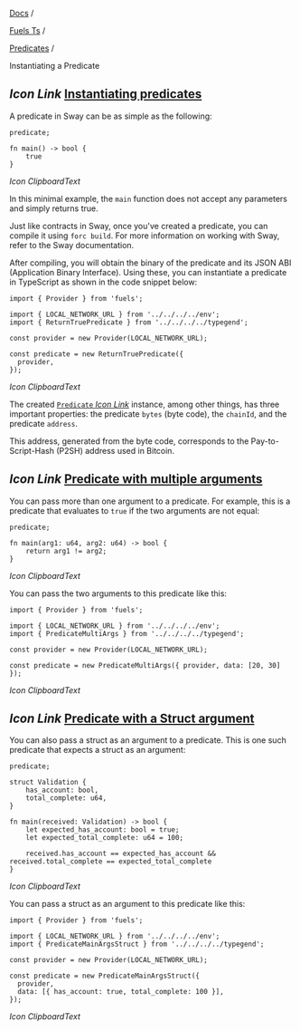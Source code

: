 [Docs](https://docs.fuel.network/) /

[Fuels Ts](https://docs.fuel.network/docs/fuels-ts/) /

[Predicates](https://docs.fuel.network/docs/fuels-ts/predicates/) /

Instantiating a Predicate

## _Icon Link_ [Instantiating predicates](https://docs.fuel.network/docs/fuels-ts/predicates/instantiating-a-predicate/\#instantiating-predicates)

A predicate in Sway can be as simple as the following:

```fuel_Box fuel_Box-idXKMmm-css
predicate;

fn main() -> bool {
    true
}
```

_Icon ClipboardText_

In this minimal example, the `main` function does not accept any parameters and simply returns true.

Just like contracts in Sway, once you've created a predicate, you can compile it using `forc build`. For more information on working with Sway, refer to the Sway documentation.

After compiling, you will obtain the binary of the predicate and its JSON ABI (Application Binary Interface). Using these, you can instantiate a predicate in TypeScript as shown in the code snippet below:

```fuel_Box fuel_Box-idXKMmm-css
import { Provider } from 'fuels';

import { LOCAL_NETWORK_URL } from '../../../../env';
import { ReturnTruePredicate } from '../../../../typegend';

const provider = new Provider(LOCAL_NETWORK_URL);

const predicate = new ReturnTruePredicate({
  provider,
});
```

_Icon ClipboardText_

The created [`Predicate` _Icon Link_](https://fuels-ts-docs-api.vercel.app/classes/_fuel_ts_account.Predicate.html) instance, among other things, has three important properties: the predicate `bytes` (byte code), the `chainId`, and the predicate `address`.

This address, generated from the byte code, corresponds to the Pay-to-Script-Hash (P2SH) address used in Bitcoin.

## _Icon Link_ [Predicate with multiple arguments](https://docs.fuel.network/docs/fuels-ts/predicates/instantiating-a-predicate/\#predicate-with-multiple-arguments)

You can pass more than one argument to a predicate. For example, this is a predicate that evaluates to `true` if the two arguments are not equal:

```fuel_Box fuel_Box-idXKMmm-css
predicate;

fn main(arg1: u64, arg2: u64) -> bool {
    return arg1 != arg2;
}
```

_Icon ClipboardText_

You can pass the two arguments to this predicate like this:

```fuel_Box fuel_Box-idXKMmm-css
import { Provider } from 'fuels';

import { LOCAL_NETWORK_URL } from '../../../../env';
import { PredicateMultiArgs } from '../../../../typegend';

const provider = new Provider(LOCAL_NETWORK_URL);

const predicate = new PredicateMultiArgs({ provider, data: [20, 30] });
```

_Icon ClipboardText_

## _Icon Link_ [Predicate with a Struct argument](https://docs.fuel.network/docs/fuels-ts/predicates/instantiating-a-predicate/\#predicate-with-a-struct-argument)

You can also pass a struct as an argument to a predicate. This is one such predicate that expects a struct as an argument:

```fuel_Box fuel_Box-idXKMmm-css
predicate;

struct Validation {
    has_account: bool,
    total_complete: u64,
}

fn main(received: Validation) -> bool {
    let expected_has_account: bool = true;
    let expected_total_complete: u64 = 100;

    received.has_account == expected_has_account && received.total_complete == expected_total_complete
}
```

_Icon ClipboardText_

You can pass a struct as an argument to this predicate like this:

```fuel_Box fuel_Box-idXKMmm-css
import { Provider } from 'fuels';

import { LOCAL_NETWORK_URL } from '../../../../env';
import { PredicateMainArgsStruct } from '../../../../typegend';

const provider = new Provider(LOCAL_NETWORK_URL);

const predicate = new PredicateMainArgsStruct({
  provider,
  data: [{ has_account: true, total_complete: 100 }],
});

```

_Icon ClipboardText_